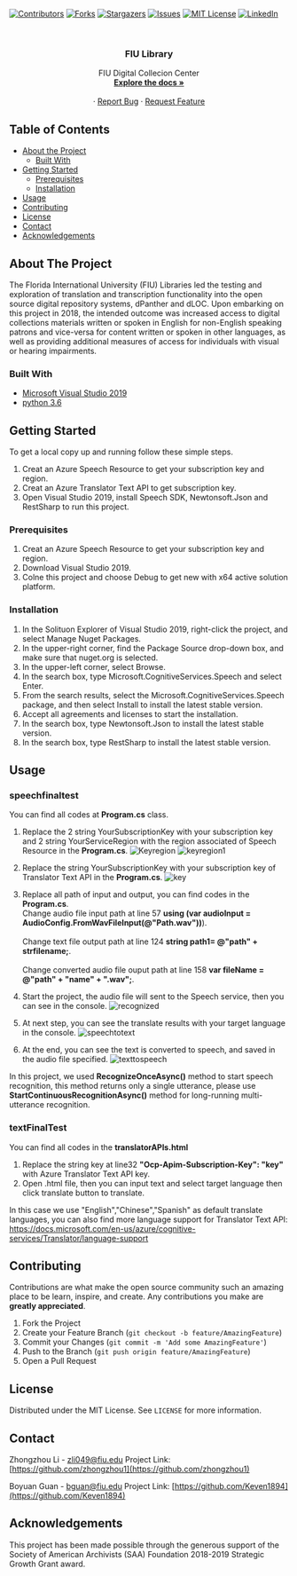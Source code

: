 <!--
*** Thanks for checking out this README Template. If you have a suggestion that would
*** make this better, please fork the repo and create a pull request or simply open
*** an issue with the tag "enhancement".
*** Thanks again! Now go create something AMAZING! :D
***
***
***
*** To avoid retyping too much info. Do a search and replace for the following:
*** github_username, repo, twitter_handle, email
-->





<!-- PROJECT SHIELDS -->
<!--
*** I'm using markdown "reference style" links for readability.
*** Reference links are enclosed in brackets [ ] instead of parentheses ( ).
*** See the bottom of this document for the declaration of the reference variables
*** for contributors-url, forks-url, etc. This is an optional, concise syntax you may use.
*** https://www.markdownguide.org/basic-syntax/#reference-style-links
-->
[![Contributors][contributors-shield]][contributors-url]
[![Forks][forks-shield]][forks-url]
[![Stargazers][stars-shield]][stars-url]
[![Issues][issues-shield]][issues-url]
[![MIT License][license-shield]][license-url]
[![LinkedIn][linkedin-shield]][linkedin-url]



<!-- PROJECT LOGO -->
<br />
<p align="center">
  

  <h3 align="center">FIU Library</h3>

  <p align="center">
    FIU Digital Collecion Center
    <br />
    <a href="https://github.com/zhongzhou1/dPantherAzureTranslate"><strong>Explore the docs »</strong></a>
    <br />
    <br />
    ·
    <a href="https://github.com/zhongzhou1/dPantherAzureTranslate/issues">Report Bug</a>
    ·
    <a href="https://github.com/zhongzhou1/dPantherAzureTranslate/issues">Request Feature</a>
  </p>
</p>



<!-- TABLE OF CONTENTS -->
## Table of Contents

* [About the Project](#about-the-project)
  * [Built With](#built-with)
* [Getting Started](#getting-started)
  * [Prerequisites](#prerequisites)
  * [Installation](#installation)
* [Usage](#usage)
* [Contributing](#contributing)
* [License](#license)
* [Contact](#contact)
* [Acknowledgements](#acknowledgements)



<!-- ABOUT THE PROJECT -->
## About The Project


The Florida International University (FIU) Libraries led the testing and exploration of translation and transcription functionality into the open source digital repository systems, dPanther and dLOC. Upon embarking on this project in 2018, the intended outcome was increased access to digital collections materials written or spoken in English for non-English speaking patrons and vice-versa for content written or spoken in other languages, as well as providing additional measures of access for individuals with visual or hearing impairments.


### Built With

* [Microsoft Visual Studio 2019](https://visualstudio.microsoft.com//vs/)
* [python 3.6](https://www.python.org/downloads/)




<!-- GETTING STARTED -->
## Getting Started

To get a local copy up and running follow these simple steps.
1. Creat an Azure Speech Resource to get your subscription key and region.
2. Creat an Azure Translator Text API to get subscription key.
2. Open Visual Studio 2019, install Speech SDK, Newtonsoft.Json and RestSharp to run this project.

### Prerequisites

1. Creat an Azure Speech Resource to get your subscription key and region.
2. Download Visual Studio 2019.
3. Colne this project and choose Debug to get new with x64 active solution platform.

### Installation
 
1. In the Solituon Explorer of Visual Studio 2019, right-click the project, and select Manage Nuget Packages.
2. In the upper-right corner, find the Package Source drop-down box, and make sure that nuget.org is selected.
3. In the upper-left corner, select Browse.
4. In the search box, type Microsoft.CognitiveServices.Speech and select Enter.
5. From the search results, select the Microsoft.CognitiveServices.Speech package, and then select Install to install the latest stable version.
6. Accept all agreements and licenses to start the installation.
7. In the search box, type Newtonsoft.Json to install the latest stable version.
8. In the search box, type RestSharp to install the latest stable version.




<!-- USAGE EXAMPLES -->
## Usage
### speechfinaltest
You can find all codes at **Program.cs** class.

1. Replace the 2 string YourSubscriptionKey with your subscription key and 2 string YourServiceRegion with the region associated of Speech Resource in the **Program.cs**.
![Keyregion](https://github.com/zhongzhou1/dPantherAzureTranslate/blob/master/Pictures/Keyregion.png)
![keyregion1](https://github.com/zhongzhou1/dPantherAzureTranslate/blob/master/Pictures/Keyregion1.png)

2. Replace the string YourSubscriptionKey with your subscription key of Translator Text API in the **Program.cs**. 
![key](https://github.com/zhongzhou1/dPantherAzureTranslate/blob/master/Pictures/key.png)

3. Replace all path of input and output, you can find codes in the **Program.cs**.
<br>Change audio file input path at line 57 **using (var audioInput = AudioConfig.FromWavFileInput(@"Path.wav"))**).<br>
<br>Change text file output path at line 124 **string path1= @"path" + strfilename;**.<br>
<br>Change converted audio file ouput path at line 158 **var fileName = @"path" + "name" + ".wav";**.<br>


4. Start the project, the audio file will sent to the Speech service, then you can see in the console.
![recognized](https://github.com/zhongzhou1/dPantherAzureTranslate/blob/master/Pictures/recognized.png)

5. At next step, you can see the translate results with your target language in the console.
![speechtotext](https://github.com/zhongzhou1/dPantherAzureTranslate/blob/master/Pictures/speechtotext.png)

6. At the end, you can see the text is converted to speech, and saved in the audio file specified.
![texttospeech](https://github.com/zhongzhou1/dPantherAzureTranslate/blob/master/Pictures/texttospeech.png)

In this project, we used **RecognizeOnceAsync()** method to start speech recognition, this method returns only a single utterance, please use **StartContinuousRecognitionAsync()** method for long-running multi-utterance recognition.

### textFinalTest
You can find all codes in the **translatorAPIs.html**

1. Replace the string key at line32 **"Ocp-Apim-Subscription-Key": "key"** with Azure Translator Text API key.
2. Open .html file, then you can input text and select target language then click translate button to translate.

In this case we use "English","Chinese","Spanish" as default translate languages, you can also find more language support for Translator Text API: https://docs.microsoft.com/en-us/azure/cognitive-services/Translator/language-support









<!-- CONTRIBUTING -->
## Contributing

Contributions are what make the open source community such an amazing place to be learn, inspire, and create. Any contributions you make are **greatly appreciated**.

1. Fork the Project
2. Create your Feature Branch (`git checkout -b feature/AmazingFeature`)
3. Commit your Changes (`git commit -m 'Add some AmazingFeature'`)
4. Push to the Branch (`git push origin feature/AmazingFeature`)
5. Open a Pull Request


  
<!-- LICENSE -->
## License

Distributed under the MIT License. See `LICENSE` for more information.



<!-- CONTACT -->
## Contact

Zhongzhou Li  - zli049@fiu.edu
Project Link: [https://github.com/zhongzhou1](https://github.com/zhongzhou1)

Boyuan Guan  - bguan@fiu.edu
Project Link: [https://github.com/Keven1894](https://github.com/Keven1894)
<!-- ACKNOWLEDGEMENTS -->
## Acknowledgements

This project has been made possible through the generous support of the Society of American Archivists (SAA) Foundation 2018-2019 Strategic Growth Grant award.





<!-- MARKDOWN LINKS & IMAGES -->
<!-- https://www.markdownguide.org/basic-syntax/#reference-style-links -->
[contributors-shield]: https://img.shields.io/github/contributors/zhongzhou1/dPantherAzureTranslate
[contributors-url]: https://github.com/zhongzhou1/dPantherAzureTranslate/graphs/contributors
[forks-shield]: https://img.shields.io/github/forks/zhongzhou1/dPantherAzureTranslate?label=Fork&style=flat-square
[forks-url]: https://github.com/zhongzhou1/dPantherAzureTranslate/network/members
[stars-shield]: https://img.shields.io/github/stars/zhongzhou1/dPantherAzureTranslate
[stars-url]: https://github.com/zhongzhou1/dPantherAzureTranslate/stargazers
[issues-shield]: https://img.shields.io/github/issues/zhongzhou1/dPantherAzureTranslate
[issues-url]: https://github.com/zhongzhou1/dPantherAzureTranslate/issues
[license-shield]: https://img.shields.io/github/license/zhongzhou1/dPantherAzureTranslate
[license-url]: https://github.com/othneildrew/Best-README-Template/blob/master/LICENSE.txt
[linkedin-shield]: https://img.shields.io/badge/-LinkedIn-black.svg?style=flat-square&logo=linkedin&colorB=555
[linkedin-url]: https://linkedin.com/in/zhongzhou-li-159625162 
[product-screenshot]: images/screenshot.png
